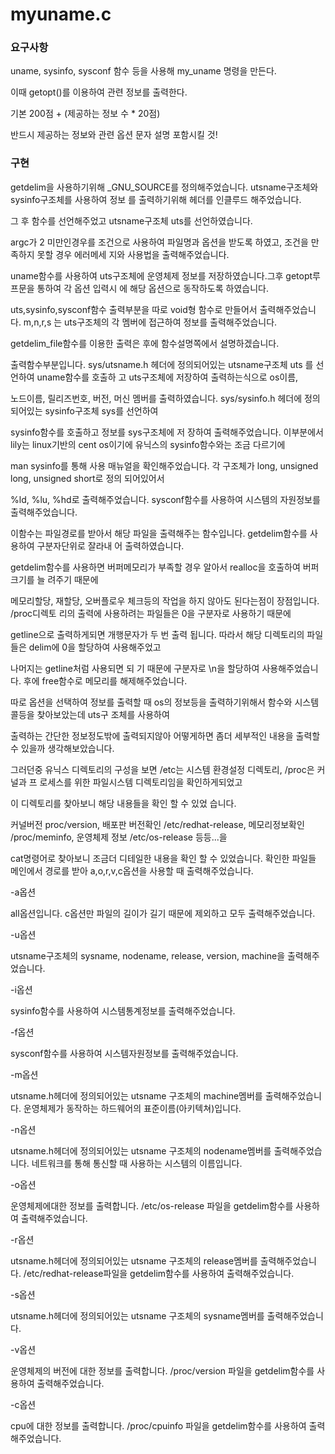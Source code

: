 # myuname.c

<h3>요구사항</h3>

uname, sysinfo, sysconf 함수 등을 사용해 my_uname 명령을 만든다.

이때  getopt()를 이용하여 관련 정보를 출력한다.

기본 200점 + (제공하는 정보 수 * 20점)

반드시 제공하는 정보와 관련 옵션 문자 설명 포함시킬 것!

<h3>구현</h3>

getdelim을 사용하기위해 _GNU_SOURCE를 정의해주었습니다. utsname구조체와 sysinfo구조체를 사용하여 정보 를 출력하기위해 헤더를 인클루드 해주었습니다.

그 후 함수를 선언해주었고 utsname구조체 uts를 선언하였습니다.

argc가 2 미만인경우를 조건으로 사용하여 파일명과 옵션을 받도록 하였고, 조건을 만족하지 못할 경우 에러메세 지와 사용법을 출력해주었습니다.

uname함수를 사용하여 uts구조체에 운영체제 정보를 저장하였습니다.그후 getopt루프문을 통하여 각 옵션 입력시 에 해당 옵션으로 동작하도록 하였습니다.

uts,sysinfo,sysconf함수 출력부분을 따로 void형 함수로 만들어서 출력해주었습니다. m,n,r,s 는 uts구조체의 각 멤버에 접근하여 정보를 출력해주었습니다.

getdelim_file함수를 이용한 출력은 후에 함수설명쪽에서 설명하겠습니다.

출력함수부분입니다. sys/utsname.h 헤더에 정의되어있는 utsname구조체 uts 를 선언하여 uname함수를 호출하 고 uts구조체에 저장하여 출력하는식으로 os이름,

노드이름, 릴리즈번호, 버전, 머신 멤버를 출력하였습니다. sys/sysinfo.h 헤더에 정의되어있는 sysinfo구조체 sys를 선언하여

sysinfo함수를 호출하고 정보를 sys구조체에 저 장하여 출력해주었습니다. 이부분에서 lily는 linux기반의 cent os이기에 유닉스의 sysinfo함수와는 조금 다르기에

man sysinfo를 통해 사용 매뉴얼을 확인해주었습니다. 각 구조체가 long, unsigned long, unsigned short로 정의 되어있어서

%ld, %lu, %hd로 출력해주었습니다. sysconf함수를 사용하여 시스템의 자원정보를 출력해주었습니다.

이함수는 파일경로를 받아서 해당 파일을 출력해주는 함수입니다. getdelim함수를 사용하여 구분자단위로 잘라내 어 출력하였습니다.

getdelim함수를 사용하면 버퍼메모리가 부족할 경우 알아서 realloc을 호출하여 버퍼크기를 늘 려주기 때문에

메모리할당, 재할당, 오버플로우 체크등의 작업을 하지 않아도 된다는점이 장점입니다. /proc디렉토 리의 출력에 사용하려는 파일들은 0을 구분자로 사용하기 때문에

getline으로 출력하게되면 개행문자가 두 번 출력 됩니다. 따라서 해당 디렉토리의 파일들은 delim에 0을 할당하여 사용해주었고

나머지는 getline처럼 사용되면 되 기 때문에 구분자로 \n을 할당하여 사용해주었습니다. 후에 free함수로 메모리를 해제해주었습니다.

따로 옵션을 선택하여 정보를 출력할 때 os의 정보등을 출력하기위해서 함수와 시스템콜등을 찾아보았는데 uts구 조체를 사용하여

출력하는 간단한 정보정도밖에 출력되지않아 어떻게하면 좀더 세부적인 내용을 출력할 수 있을까 생각해보았습니다.

그러던중 유닉스 디렉토리의 구성을 보면 /etc는 시스템 환경설정 디렉토리, /proc은 커널과 프 로세스를 위한 파일시스템 디렉토리임을 확인하게되었고

이 디렉토리를 찾아보니 해당 내용들을 확인 할 수 있었 습니다.

커널버전 proc/version, 배포판 버전확인 /etc/redhat-release, 메모리정보확인 /proc/meminfo, 운영체제 정보 /etc/os-release 등등...을

cat명령어로 찾아보니 조금더 디테일한 내용을 확인 할 수 있었습니다. 확인한 파일들 메인에서 경로를 받아 a,o,r,v,c옵션을 사용할 때 출력해주었습니다.


-a옵션

all옵션입니다. c옵션만 파일의 길이가 길기 때문에 제외하고 모두 출력해주었습니다.

-u옵션

utsname구조체의 sysname, nodename, release, version, machine을 출력해주었습니다.

-i옵션

sysinfo함수를 사용하여 시스템통계정보를 출력해주었습니다.

-f옵션

sysconf함수를 사용하여 시스템자원정보를 출력해주었습니다.

-m옵션

utsname.h헤더에 정의되어있는 utsname 구조체의 machine멤버를 출력해주었습니다. 운영체제가 동작하는 하드웨어의 표준이름(아키텍쳐)입니다.

-n옵션

utsname.h헤더에 정의되어있는 utsname 구조체의 nodename멤버를 출력해주었습니다. 네트워크를 통해 통신할 때 사용하는 시스템의 이름입니다.

-o옵션

운영체제에대한 정보를 출력합니다. /etc/os-release 파일을 getdelim함수를 사용하여 출력해주었습니다.

-r옵션

utsname.h헤더에 정의되어있는 utsname 구조체의 release멤버를 출력해주었습니다. /etc/redhat-release파일을 getdelim함수를 사용하여 출력해주었습니다.

-s옵션

utsname.h헤더에 정의되어있는 utsname 구조체의 sysname멤버를 출력해주었습니다.

-v옵션

운영체제의 버전에 대한 정보를 출력합니다. /proc/version 파일을 getdelim함수를 사용하여 출력해주었습니다.

-c옵션

cpu에 대한 정보를 출력합니다. /proc/cpuinfo 파일을 getdelim함수를 사용하여 출력해주었습니다.

